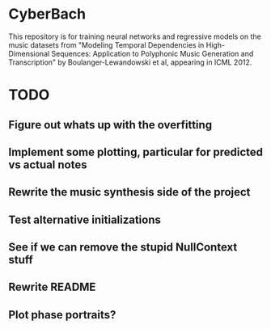 # CyberBach

This repository is for training neural networks and regressive models on the music datasets from "Modeling Temporal Dependencies in High-Dimensional Sequences: Application to Polyphonic Music Generation and Transcription" by Boulanger-Lewandowski et al, appearing in ICML 2012.

# TODO

## Figure out whats up with the overfitting
## Implement some plotting, particular for predicted vs actual notes
## Rewrite the music synthesis side of the project
## Test alternative initializations
## See if we can remove the stupid NullContext stuff
## Rewrite README
## Plot phase portraits?